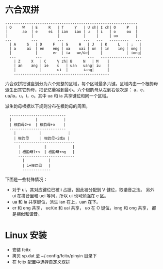 # 六合双拼
```
-------------------------------------------------------------
| Q     W   | E     R   | T     Y   | U sh| I ch| O     P   |
|       ao  | e     ei  | ian   iao | u   | i   | o     ou  |
|           |           |           |     |     | uo        |
---         ---         ---         ---   ---   ---------   ---
  | A     S   | D     F   | G     H   | J   | K     L   | ;   |
  | a     ai  | en    eng | ua    uai | un  | in    ing | ong |
  |           |       er  | ia   ue/üe|     |           | iong|
  ---         ---         ---         ---   -------------------
    | Z     X   | C     V zh| B     N   | M    |
    | an    ang | ie    ü   | uan   uang| iu   |
    |           |       ui  |       iang|      |
    --------------------------------------------
```
六合双拼把键盘划分为六个规整的区域，每个区域最多六键。区域内由一个根韵母
派生出其它韵母，把记忆量减到最小。六个根韵母从左到右依次是：
a，e，ua/ia，u，i，o。其中 ua 和 ia 共享键位和同一个区域。

派生韵母根据以下规则分布在根韵母的周围。
```
  --------------------------
  |           |            |
  | 根韵母2+n  | 根韵母+o    |
  --------------------------
    |           |            |
    | 根韵母     | 根韵母+i或u |
    ----------------------------
      |           |            |
      | 根韵母1+n  | 根韵母+ng   |
      --------------------------
        |           |
        | i+根韵母   |
        -------------
```
下面是一些特殊情况：

 * 对于 ui，其对应键位已被 i 占据，因此被分配到 V 健位，取谐音之法。
   另外 ui 在拼音里和 uei 等同，所以 ui 也可勉强在 e 区。
 * ua 和 ia 共享键位，派生 ian 在上，uan 在下。
 * er 和 eng 共享， ue/üe 和 uai 共享， uo 在 O 键位，iong 和 ong 共享，
   都是相似和谐音。

# Linux 安装

 * 安装 fcitx
 * 拷贝 sp.dat 至 ~/.config/fcitx/pinyin 目录下
 * 在 fcitx 配置中选择自定义双拼
